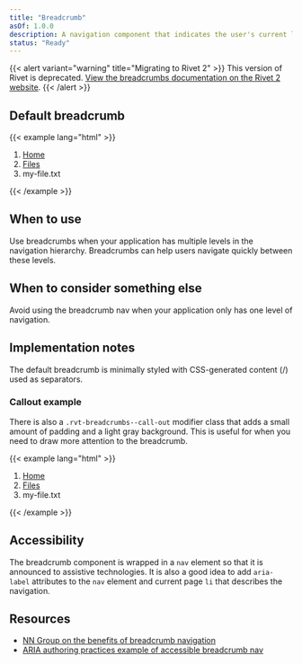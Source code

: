 ```yaml
---
title: "Breadcrumb"
asOf: 1.0.0
description: A navigation component that indicates the user's current location in the nav hierarchy
status: "Ready"
---
```

{{< alert variant="warning" title="Migrating to Rivet 2" >}}
This version of Rivet is deprecated. [View the breadcrumbs documentation on the Rivet 2 website](https://v2.rivet.iu.edu/docs/components/breadcrumbs/).
{{< /alert >}}

## Default breadcrumb
{{< example lang="html" >}}<nav role="navigation" aria-label="Breadcrumbs">
    <ol class="rvt-breadcrumbs">
        <li><a href="#"> Home </a></li>
        <li><a href="#"> Files </a></li>
        <li aria-current="page">my-file.txt</li>
    </ol>
</nav>
{{< /example >}}

## When to use
Use breadcrumbs when your application has multiple levels in the navigation hierarchy. Breadcrumbs can help users navigate quickly between these levels.

## When to consider something else
Avoid using the breadcrumb nav when your application only has one level of navigation.

## Implementation notes
The default breadcrumb is minimally styled with CSS-generated content (/) used as separators.

### Callout example
There is also a `.rvt-breadcrumbs--call-out` modifier class that adds a small amount of padding and a light gray background. This is useful for when you need to draw more attention to the breadcrumb.

{{< example lang="html" >}}<nav role="navigation" aria-label="Breadcrumbs call out">
    <ol class="rvt-breadcrumbs rvt-breadcrumbs--call-out">
        <li><a href="#"> Home </a></li>
        <li><a href="#"> Files </a></li>
        <li aria-current="page">my-file.txt</li>
    </ol>
</nav>
{{< /example >}}

## Accessibility
The breadcrumb component is wrapped in a `nav` element so that it is announced to assistive technologies. It is also a good idea to add `aria-label` attributes to the `nav` element and current page `li` that describes the navigation.

## Resources
- [NN Group on the benefits of breadcrumb navigation](https://www.nngroup.com/articles/breadcrumb-navigation-useful/)
- [ARIA authoring practices example of accessible breadcrumb nav](https://www.w3.org/TR/wai-aria-practices/examples/breadcrumb/index.html)

